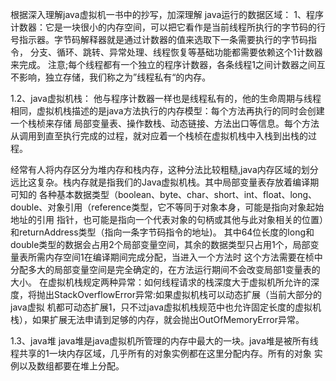 根据深入理解java虚拟机一书中的抄写，加深理解
java运行的数据区域：
1、程序计数器：它是一块很小的内存空间，可以把它看作是当前线程所执行的字节码的行号指示器。字节码解释器就是通过计数器的值来选取下一条需要执行的字节码指令，
分支、循环、跳转、异常处理、线程恢复等基础功能都需要依赖这个1计数器来完成。
注意;每个线程都有一个独立的程序计数器，各条线程1之间计数器之间互不影响，独立存储，我们称之为”线程私有“的内存。

1.2、java虚拟机栈：
他与程序计数器一样也是线程私有的，他的生命周期与线程相同，虚拟机栈描述的是java方法执行的内存模型：每个方法再执行的同时会创建一个栈桢来存储
局部变量表、操作数栈、动态链接、方法出口等信息。每个方法从调用到直至执行完成的过程，就对应着一个栈桢在虚拟机栈中入栈到出栈的过程。

经常有人将内存区分为堆内存和栈内存，这种分法比较粗糙,java内存区域的划分远比这复杂。栈内存就是指我们的Java虚拟机栈。其中局部变量表存放着编译期可知的
各种基本数据类型（boolean、byte、char、short、int、float、long、double、对象引用（reference类型，它不等同于对象本身，可能是指向对象起始地址的引用
指针，也可能是指向一个代表对象的句柄或其他与此对象相关的位置）和returnAddress类型（指向一条字节码指令的地址)。
    其中64位长度的long和double类型的数据会占用2个局部变量空间，其余的数据类型只占用1个，局部变量表所需内存空间1在编译期间完成分配，当进入一个方法时
这个方法需要在桢中分配多大的局部变量空间是完全确定的，在方法运行期间不会改变局部1变量表的大小。
    在虚拟机栈规定两种异常：如何线程请求的栈深度大于虚拟机所允许的深度，将抛出StackOverflowError异常:如果虚拟机栈可以动态扩展（当前大部分的java虚拟
 机都可动态扩展1，只不过java虚拟机栈规范中也允许固定长度的虚拟机栈），如果扩展无法申请到足够的内存，就会抛出OutOfMemoryError异常。
 
 1.3、java堆
    java堆是java虚拟机所管理的内存中最大的一块。java堆是被所有线程共享的1一块内存区域，几乎所有的对象实例都在这里分配内存。所有的对象
实例以及数组都要在堆上分配。